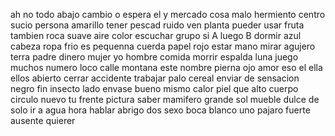ah
no
todo
abajo
cambio
o
espera
el
y
mercado
cosa
malo
hermiento
centro
sucio
persona
amarillo
tener
pescad
ruido
ven
planta
pueder
usar
fruta
tambien
roca
suave
aire
color
escuchar
grupo
si A luego B
dormir
azul
cabeza
ropa
frio
es
pequenna
cuerda
papel
rojo
estar
mano
mirar
agujero
terra
padre
dinero
mujer
yo
hombre
comida
morrir
espalda
luna
juego
muchos
numero
loco
calle
montana
este
nombre
pierna
ojo
amor
eso
el
ella
ellos
abierto
cerrar
accidente
trabajar
palo
cereal
enviar
de
sensacion
negro
fin
insecto
lado
envase
bueno
mismo
calor
piel
que
alto
cuerpo
circulo
nuevo
tu
frente
pictura
saber
mamifero
grande
sol
mueble
dulce
de
solo
ir a
agua
hora
hablar
abrigo
dos
sexo
boca
blanco
uno
pajaro
fuerte
ausente
quierer
